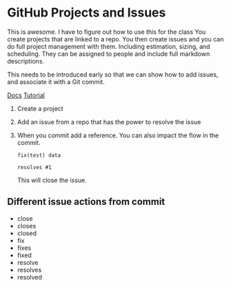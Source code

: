 # GitHub Projects and Issues

This is awesome. I have to figure out how to use this for the class
You create projects that are linked to a repo. You then create issues and you can do full project management with them. Including estimation, sizing, and scheduling. They can be assigned to people and include full markdown descriptions.

This needs to be introduced early so that we can show how to add issues, and associate it with a Git commit.

[Docs](https://docs.github.com/en/issues/tracking-your-work-with-issues/linking-a-pull-request-to-an-issue)
[Tutorial](https://medium.com/@abedmaatalla/how-to-link-github-commits-branches-to-github-issues-7afadef13971)

1. Create a project
1. Add an issue from a repo that has the power to resolve the issue
1. When you commit add a reference. You can also impact the flow in the commit.

   ```
   fix(test) data

   resolves #1
   ```

   This will close the issue.

## Different issue actions from commit

- close
- closes
- closed
- fix
- fixes
- fixed
- resolve
- resolves
- resolved
